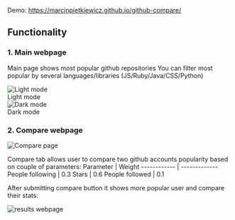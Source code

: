 Demo: https://marcinpietkiewicz.github.io/github-compare/

## Functionality

### 1. Main webpage

Main page shows most popular github repositories
You can filter most popular by several languages/libraries (JS/Ruby/Java/CSS/Python)

![Light mode](https://i.postimg.cc/cJq8St0x/compare1.png)
<br/>Light mode<br/>
![Dark mode](https://i.postimg.cc/3JRGCHtT/compare4-night.png)
<br/>Dark mode

### 2. Compare webpage

![Compare page](https://i.postimg.cc/wTGmwbrs/compare2.png)

Compare tab allows user to compare two github accounts popularity based on couple of parameters:
Parameter | Weight
------------ | -------------
People following | 0.3
Stars | 0.6
People followed | 0.1

After submitting compare button it shows more popular user and compare their stats:

![results webpage](https://i.postimg.cc/sgGZq4FH/compare3.png)
